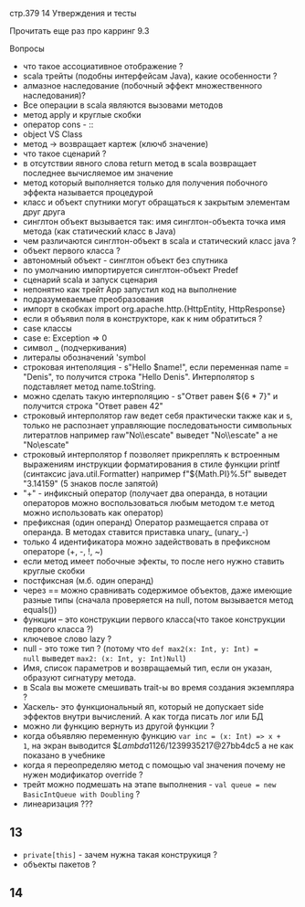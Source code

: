 стр.379 14 Утверждения и тесты

Прочитать еще раз про карринг 9.3

Вопросы
- что такое ассоциативное отображение ?
- scala трейты (подобны интерфейсам Java), какие особенности ?
- алмазное наследование (побочный эффект множественного наследования)?
- Все операции в scala являются вызовами методов
- метод apply и круглые скобки
- оператор cons - ::
- object VS Class
- метод -> возвращает картеж (ключб значение)
- что такое сценарий ?
- в отсутствии явного слова return метод в scala возвращает последнее вычисляемое им значение
- метод который выполняется только для получения побочного
  эффекта называется процедурой
- класс и объект спутники могут обращаться к закрытым элементам друг друга
- синглтон объект вызывается так: имя синглтон-объекта точка имя метода (как статический класс в Java)
- чем различаются синглтон-объект в scala и статический класс java ?
- объект первого класса ?
- автономный объект - синглтон объект без спутника
- по умолчанию импортируется синглтон-объект Predef
- сценарий scala и запуск сценария
- непонятно как трейт App запустил код на выполнение
- подразумеваемые преобразования
- импорт в скобках import org.apache.http.{HttpEntity, HttpResponse}
- если я объявил поля в конструкторе, как к ним обратиться ?
- case классы
- case e: Exception => 0
- символ _ (подчеркивания)
- литералы обозначений 'symbol
- строковая интеполяция - s"Hello $name!", если переменная name = "Denis", то получится строка "Hello Denis". Интерполятор s подставляет метод name.toString.
- можно сделать такую интерполяцию - s"Ответ равен ${6 * 7}"  и получится строка "Ответ равен 42"
- строковый интерполятор raw ведет себя практически также как и s, только не распознает управляющие последоватьности символьных литератлов
    например raw"No\\\\escate" выведет "No\\\\escate" а не "No\\escate"  
- строковый интерполятор f позволяет прикреплять к встроенным выражениям инструкции форматирования в стиле функции printf (синтаксис java.util.Formatter)
  например f"${Math.PI}%.5f" выведет "3.14159" (5 знаков после запятой)
- "+" - инфиксный оператор (получает два операнда, в нотации операторов можно воспользоваться любым методом т.е метод можно использовать как оператор)
- префиксная (один операнд) Оператор размещается справа от операнда. В методах ставится приставка unary_ (unary_-)
- только 4 идентификатора можно задействовать в префиксном операторе (+, -, !, ~)
- если метод имеет побочные эфекты, то после него нужно ставить круглые скобки 
- постфиксная (м.б. один операнд)
- через == можно сравнивать содержимое объектов, даже имеющие разные типы (сначала проверяется на null, потом вызывается метод equals())
- функции – это конструкции первого класса(что такое конструкции первого класса ?)
- ключевое слово lazy ?
- null - это тоже тип ? (потому что <code>def max2(x: Int, y: Int) = null</code> выведет <code>max2: (x: Int, y: Int)Null</code>)
- Имя, список параметров и возвращаемый тип, если он указан, образуют сигнатуру метода.
- в Scala вы можете смешивать trait-ы во время создания экземпляра ?
- Хаскель- это функциональный яп, который не допускает side эффектов внутри вычислений. А как тогда писать лог или БД
- можно ли функцию вернуть из другой функции ?
- когда объявляю переменную функцию <code>var inc = (x: Int) => x + 1</code>, на экран выводится $$Lambda$1126/1239935217@27bb4dc5 а не <function1> как показано в учебнике
- когда я переопределяю метод с помощью val значения почему не нужен модификатор override ?
- трейт можно подмешать на этапе выполнения - <code>val queue = new BasicIntQueue with Doubling</code> ?
- линеаризация ???

13
---
- <code>private[this]</code> - зачем нужна такая конструкиця ?
- объекты пакетов ?

14
---
